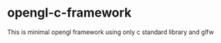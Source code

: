 opengl-c-framework
==================

This is minimal opengl framework using only c standard library and glfw
